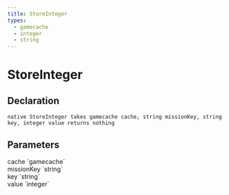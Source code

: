 ```yaml
---
title: StoreInteger
types:
  - gamecache
  - integer
  - string
---
```


# StoreInteger

## Declaration

```
native StoreInteger takes gamecache cache, string missionKey, string key, integer value returns nothing
```

## Parameters
<dl>
  <dt>cache `gamecache`</dt>
  <dd></dd>

  <dt>missionKey `string`</dt>
  <dd></dd>

  <dt>key `string`</dt>
  <dd></dd>

  <dt>value `integer`</dt>
  <dd></dd>
</dl>